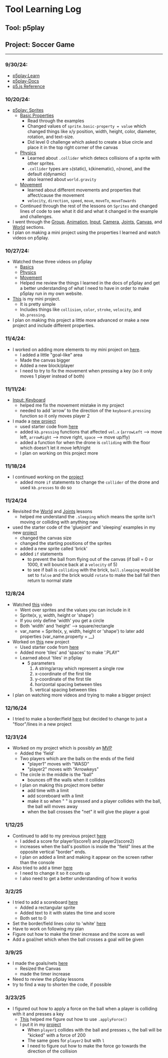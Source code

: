# Tool Learning Log

## Tool: **p5play**

## Project: **Soccer Game**

---

### 9/30/24:
* [p5play:Learn](https://p5play.org/learn/index.html)
* [p5play-Docs](https://p5play.org/docs/index.html)
* [p5.js Reference](https://p5js.org/reference/)

### 10/20/24:
* [p5play: Sprites](https://p5play.org/learn/sprite.html)
  * [Basic Properties](https://p5play.org/learn/sprite.html?page=0)
    * Read through the examples
    * Changed values of `sprite.basic-property = value` which changed things like x/y position, width, height, color, diameter, rotation, and text-size.
    * Did level 0 challenge which asked to create a blue circle and place it in the top right corner of the canvas
  * [Physics](https://p5play.org/learn/sprite.html?page=1)
    * Learned about `.collider` which detecs collisions of a sprite with other sprites.
    * `.collider` types are `s`(static), `k`(kinematic), `n`(none), and the default `d`(dynamic)
    * also learned about `world.gravity`
  * [Movement](https://p5play.org/learn/sprite.html?page=3)
    * learned about different movements and properties that affect/cause the movement
    * `velocity`, `direction`, `speed`, `move`, `moveTo`, `moveTowards`
  * Continued through the rest of the lessons on `Sprites` and changed lines of code to see what it did and what it changed in the example and challenges.
* I went through the [Group](https://p5play.org/learn/group.html), [Animation](https://p5play.org/learn/animation.html), [Input](https://p5play.org/learn/input.html), [Camera](https://p5play.org/learn/camera.html), [Joints](https://p5play.org/learn/joints.html), [Canvas](https://p5play.org/learn/canvas.html), and [World](https://p5play.org/learn/world.html) sections.
* I plan on making a mini project using the properties I learned and watch videos on p5play.

### 10/27/24:
* Watched these three videos on p5play
  * [Basics](https://www.youtube.com/watch?v=5addy2G5DIc&list=PLoHS9P-kC-252Pd9MJD_ItfaVuYV2kTCE&index=1)
  * [Physics](https://www.youtube.com/watch?v=cPTrLLdCX-Y&list=PLoHS9P-kC-252Pd9MJD_ItfaVuYV2kTCE&index=2)
  * [Movement](https://www.youtube.com/watch?v=p0vk5HlcFA8&list=PLoHS9P-kC-252Pd9MJD_ItfaVuYV2kTCE&index=3)
  * Helped me review the things I learned in the docs of p5play and get a better understanding of what I need to have in order to make p5play run in my own website.
* [This](https://jsbin.com/qudinafaso/edit?js,output) is my mini project.
  * It is pretty simple
  * Includes things like `collision`, `color`, `stroke`, `velocity`, and `kb.pressing`.
* I plan on making this project a little more advanced or make a new project and include different properties.

### 11/4/24:
* I worked on adding more elements to my mini project on [here](https://jsbin.com/nayekaheyu/edit?js,output).
  * I added a little "goal-like" area
  * Made the canvas bigger
  * Added a new block/player
  * I need to try to fix the movement when pressing a key (so it only moves 1 player instead of both)

### 11/11/24:
* [Input: Keyboard](https://p5play.org/learn/input.html?page=1)
  * helped me fix the movement mistake in my project
  * needed to add 'arrow' to the direction of the `keyboard.pressing` function so it only moves player 2
* I made a [new project](https://jsbin.com/genizumemi/edit?js,output)
  * used starter code from [here](https://p5play.org/learn/sprite.html?page=10)
  * added `kb.pressing` functions that affected `vel.x` (`arrowLeft` --> move left, `arrowRight` --> move right, `space` --> move up/fly)
  * added a function for when the drone is `colliding` with the floor which doesn't let it move left/right
  * I plan on working on this project more

### 11/18/24
* I continued working on the [project](https://jsbin.com/sutogidufe/edit?js,output)
  * added more `if` statements to change the `collider` of the drone and used `kb.presses` to do so

### 11/24/24
* Revisited the [World](https://p5play.org/learn/world.html) and [Joints](https://p5play.org/learn/joints.html) lessons
  * helped me understand the `.sleeping` which means the sprite isn't moving or colliding with anything new
* used the starter code of the 'gluejoint' and 'sleeping' examples in my new [project](https://jsbin.com/matirileci/edit?js,output)
  * changed the canvas size
  * changed the starting positions of the sprites
  * added a new sprite called 'brick'
  * added `if` statements
    * to prevent the ball from flying out of the canvas (if ball = 0 or 1000, it will bounce back at a `velocity` of 5)
    * to see if ball is `colliding` with the brick, `ball.sleeping` would be set to `false` and the brick would `rotate` to make the ball fall then return to normal state

### 12/8/24
* Watched [this](https://www.youtube.com/watch?v=5jjnVeZCSwM) video
  * Went over sprites and the values you can include in it
  * Sprite(x, y, width, height or 'shape')
  * If you only define 'width' you get a circle
  * Both 'width' and 'height' --> square/rectangle
  * var_name = Sprite(x, y, width, height or 'shape') to later add properties (var_name.property = __)
* Worked on [this](https://jsbin.com/gihekoxiyu/edit?js,output) new project
  * Used starter code from [here](https://p5play.org/learn/tiles.html)
  * Added more 'tiles' and 'spaces' to make '.PLAY"
  * Learned about 'tiles' in p5play
    * 5 parameters
      1. A string/array which represent a single row
      2. x-coordinate of the first tile
      3. y-coordinate of the first tile
      4. horizontal spacing between tiles
      5. vertical spacing between tiles
* I plan on watching more videos and trying to make a bigger project  
   
### 12/16/24
* I tried to make a border/field [here](https://jsbin.com/yeducegohe/edit?js) but decided to change to just a "floor"/lines in a new project

### 12/31/24
* Worked on my project which is possibly an [MVP](https://jsbin.com/kigahihipu/edit?js,output)
  * Added the 'field'
  * Two players which are the balls on the ends of the field
    * "player1" moves with "WASD"
    * "player2" moves with "Arrowkeys"
  * The circle in the middle is the "ball"
    * bounces off the walls when it collides
  * I plan on making this project more better
    * add time with a limit
    * add scoreboard with a limit
    * make it so when " " is pressed and a player collides with the ball, the ball will moves away
    * when the ball crosses the "net" it will give the player a goal 

### 1/12/25
* Continued to add to my previous project [here](https://jsbin.com/pobipetuya/edit?js,output)
  * I added a score for player1(score1) and player2(score2)
  * increases when the ball's position is inside the "field" lines at the opposite vertical "border" ends.
  * I plan on added a limit and making it appear on the screen rather than the console
* Also tried to add a timer [here](https://jsbin.com/ridesodayu/edit?js,output)
  * I need to change it so it counts up
  * I also need to get a better understanding of how it works
 
 ### 3/2/25
* I tried to add a scoreboard [here](https://jsbin.com/qowovexeqo/edit?js,output)
  * Added a rectangular sprite
  * Added text to it with states the time and score
  * Both set to  0
* Set the border/field lines color to 'white' [here](https://jsbin.com/qowovexeqo/edit?js,output)
* Have to work on following my plan
* Figure out how to make the timer increase and the score as well
* Add a goal/net which when the ball crosses a goal will be given

### 3/9/25
* I made the goals/nets [here](https://jsbin.com/vezuragile/edit?js,output)
  * Resized the Canvas
  * made the timer increase
* Need to review the p5play lessons
* try to find a way to shorten the code, if possible

### 3/23/25
* I figured out how to apply a force on the ball when a player is colliding with it and presses a key
  * [This](https://p5play.org/learn/sprite.html?page=10) helped me figure out how to use `.applyForce()`
  * I put it in my [project](https://jsbin.com/qiyedapibi/edit?js,output)
    * When `player1` collides with the ball and presses `x`, the ball will be "kicked" with a force of 200
    * The same goes for `player2` but with `l`
    * I need to figure out how to make the force go towards the direction of the collision

<!--
* Links you used today (websites, videos, etc)
* Things you tried, progress you made, etc
* Challenges, a-ha moments, etc
* Questions you still have
* What you're going to try next
-->

